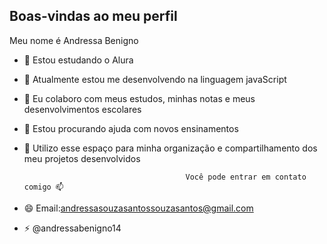 ## Boas-vindas ao meu perfil

Meu nome é Andressa Benigno

- 🔭 Estou estudando o Alura
- 🌱 Atualmente estou me desenvolvendo na linguagem javaScript
- 👯 Eu colaboro com meus estudos, minhas notas e meus desenvolvimentos escolares
- 🤔 Estou procurando ajuda com novos ensinamentos
- 💬 Utilizo esse espaço para minha organização e compartilhamento dos meu projetos desenvolvidos


                                          Você pode entrar em contato comigo 📫 
- 😄 Email:andressasouzasantossouzasantos@gmail.com
- ⚡ @andressabenigno14

